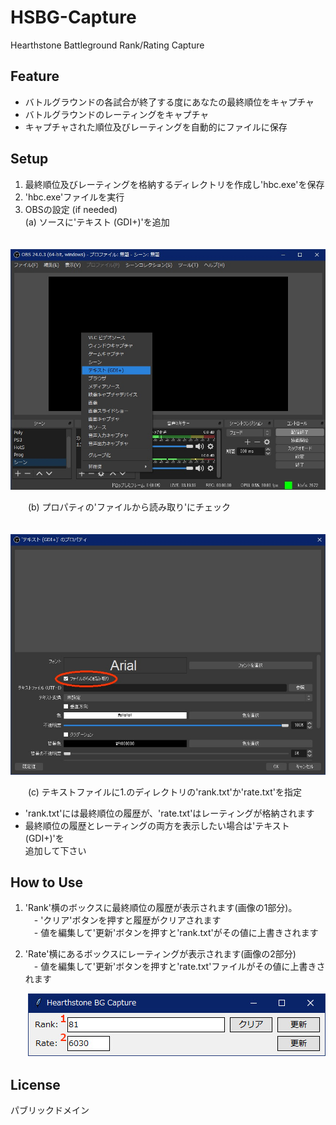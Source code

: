 # HSBG-Capture
Hearthstone Battleground Rank/Rating Capture

## Feature
- バトルグラウンドの各試合が終了する度にあなたの最終順位をキャプチャ
- バトルグラウンドのレーティングをキャプチャ
- キャプチャされた順位及びレーティングを自動的にファイルに保存

## Setup
1. 最終順位及びレーティングを格納するディレクトリを作成し'hbc.exe'を保存
2. 'hbc.exe'ファイルを実行
3. OBSの設定 (if needed)  
(a) ソースに'テキスト (GDI+)'を追加  
  
　　<img width="600" alt="OBS画像1" src="https://github.com/takao3org/HSBG-Capture/blob/master/img/obs1.jpg">

　　(b) プロパティの'ファイルから読み取り'にチェック

　　<img width="600" alt="OBS画像2" src="https://github.com/takao3org/HSBG-Capture/blob/master/img/obs2.jpg">

　　(c) テキストファイルに1.のディレクトリの'rank.txt'か'rate.txt'を指定
  
- 'rank.txt'には最終順位の履歴が、'rate.txt'はレーティングが格納されます
- 最終順位の履歴とレーティングの両方を表示したい場合は'テキスト (GDI+)'を  
追加して下さい

## How to Use
1. 'Rank'横のボックスに最終順位の履歴が表示されます(画像の1部分)。  
　\- 'クリア'ボタンを押すと履歴がクリアされます  
　\- 値を編集して'更新'ボタンを押すと'rank.txt'がその値に上書きされます  
  
2. 'Rate'横にあるボックスにレーティングが表示されます(画像の2部分)  
　- 値を編集して'更新'ボタンを押すと'rate.txt'ファイルがその値に上書きされます  

　　<img alt="HBC画像" src="https://github.com/takao3org/HSBG-Capture/blob/master/img/window.jpg">

## License
パブリックドメイン
